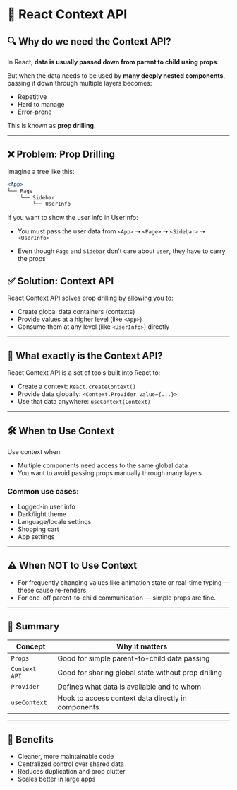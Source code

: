 # 📘 React Context API 

## 🔍 Why do we need the Context API?

In React, **data is usually passed down from parent to child using props**.

But when the data needs to be used by **many deeply nested components**, passing it down through multiple layers becomes:

- Repetitive
- Hard to manage
- Error-prone

This is known as **prop drilling**.

---

## ❌ Problem: Prop Drilling

Imagine a tree like this:
``` jsx
<App>  
└── Page  
    └── Sidebar  
        └── UserInfo  

```
If you want to show the user info in UserInfo:

- You must pass the user data from `<App>` ➝ `<Page>` ➝ `<Sidebar>` ➝ `<UserInfo>`

- Even though `Page` and `Sidebar` don’t care about `user`, they have to carry the props
## ✅ Solution: Context API

React Context API solves prop drilling by allowing you to:
- Create global data containers (contexts)
- Provide values at a higher level (like `<App>`)
- Consume them at any level (like `<UserInfo>`) directly

---

## 🧠 What exactly is the Context API?

React Context API is a set of tools built into React to:
- Create a context: `React.createContext()`
- Provide data globally: `<Context.Provider value={...}>`
- Use that data anywhere: `useContext(Context)`

---

## 🛠️ When to Use Context

Use context when:
- Multiple components need access to the same global data
- You want to avoid passing props manually through many layers

### Common use cases:
- Logged-in user info
- Dark/light theme
- Language/locale settings
- Shopping cart
- App settings

---

## ⚠️ When NOT to Use Context

- For frequently changing values like animation state or real-time typing — these cause re-renders.
- For one-off parent-to-child communication — simple props are fine.

---

## 🧾 Summary

| Concept        | Why it matters                                       |
|----------------|------------------------------------------------------|
| `Props`        | Good for simple parent-to-child data passing         |
| `Context API`  | Good for sharing global state without prop drilling  |
| `Provider`     | Defines what data is available and to whom           |
| `useContext`   | Hook to access context data directly in components   |

---

## 🧩 Benefits

- Cleaner, more maintainable code
- Centralized control over shared data
- Reduces duplication and prop clutter
- Scales better in large apps
